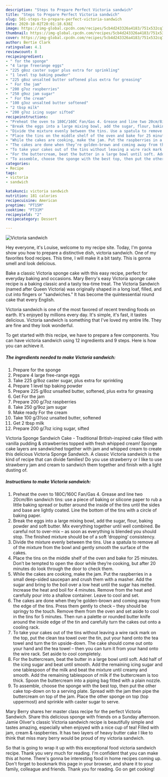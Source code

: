 ```yaml
---
description: "Steps to Prepare Perfect Victoria sandwich"
title: "Steps to Prepare Perfect Victoria sandwich"
slug: 501-steps-to-prepare-perfect-victoria-sandwich
date: 2020-10-02T20:01:18.638Z
image: https://img-global.cpcdn.com/recipes/5cb4d243326a4183/751x532cq70/victoria-sandwich-recipe-main-photo.jpg
thumbnail: https://img-global.cpcdn.com/recipes/5cb4d243326a4183/751x532cq70/victoria-sandwich-recipe-main-photo.jpg
cover: https://img-global.cpcdn.com/recipes/5cb4d243326a4183/751x532cq70/victoria-sandwich-recipe-main-photo.jpg
author: Bertie Clark
ratingvalue: 4.1
reviewcount: 8
recipeingredient:
- " for the sponge"
- "4 large freerange eggs"
- "225 g8oz caster sugar plus extra for sprinkling"
- "1 level tsp baking powder"
- "225 g8oz unsalted butter softened plus extra for greasing"
- " For the jam"
- "200 g7oz raspberries"
- "250 g9oz jam sugar"
- " For the cream"
- "100 g3oz unsalted butter softened"
- "2 tbsp milk"
- "200 g7oz icing sugar sifted"
recipeinstructions:
- "Preheat the oven to 180C/160C Fan/Gas 4. Grease and line two 20cm/8in sandwich tins: use a piece of baking or silicone paper to rub a little baking spread or butter around the inside of the tins until the sides and base are lightly coated. Line the bottom of the tins with a circle of baking paper."
- "Break the eggs into a large mixing bowl, add the sugar, flour, baking powder and soft butter. Mix everything together until well combined. Be careful not to over-mix – as soon as everything is blended you should stop. The finished mixture should be of a soft ‘dropping’ consistency."
- "Divide the mixture evenly between the tins. Use a spatula to remove all of the mixture from the bowl and gently smooth the surface of the cakes."
- "Place the tins on the middle shelf of the oven and bake for 25 minutes. Don’t be tempted to open the door while they’re cooking, but after 20 minutes do look through the door to check them."
- "While the cakes are cooking, make the jam. Put the raspberries in a small deep-sided saucepan and crush them with a masher. Add the sugar and bring to the boil over a low heat until the sugar has melted. Increase the heat and boil for 4 minutes. Remove from the heat and carefully pour into a shallow container. Leave to cool and set."
- "The cakes are done when they’re golden-brown and coming away from the edge of the tins. Press them gently to check – they should be springy to the touch. Remove them from the oven and set aside to cool in the tins for 5 minutes. Then run a palette or rounded butter knife around the inside edge of the tin and carefully turn the cakes out onto a cooling rack."
- "To take your cakes out of the tins without leaving a wire rack mark on the top, put the clean tea towel over the tin, put your hand onto the tea towel and turn the tin upside-down. The cake should come out onto your hand and the tea towel – then you can turn it from your hand onto the wire rack. Set aside to cool completely."
- "For the buttercream, beat the butter in a large bowl until soft. Add half of the icing sugar and beat until smooth. Add the remaining icing sugar and one tablespoon of the milk and beat the mixture until creamy and smooth. Add the remaining tablespoon of milk if the buttercream is too thick. Spoon the buttercream into a piping bag fitted with a plain nozzle."
- "To assemble, choose the sponge with the best top, then put the other cake top-down on to a serving plate. Spread with the jam then pipe the buttercream on top of the jam. Place the other sponge on top (top uppermost) and sprinkle with caster sugar to serve."
categories:
- Recipe
tags:
- victoria
- sandwich

katakunci: victoria sandwich 
nutrition: 181 calories
recipecuisine: American
preptime: "PT15M"
cooktime: "PT31M"
recipeyield: "2"
recipecategory: Dessert

---
```



![Victoria sandwich](https://img-global.cpcdn.com/recipes/5cb4d243326a4183/751x532cq70/victoria-sandwich-recipe-main-photo.jpg)

Hey everyone, it's Louise, welcome to my recipe site. Today, I'm gonna show you how to prepare a distinctive dish, victoria sandwich. One of my favorites food recipes. This time, I will make it a bit tasty. This is gonna smell and look delicious.

Bake a classic Victoria sponge cake with this easy recipe, perfect for everyday baking and occasions. Mary Berry&#39;s easy Victoria sponge cake recipe is a baking classic and a tasty tea-time treat. The Victoria Sandwich (named after Queen Victoria) was originally shaped in a long loaf, filled, and cut into fingers or &#34;sandwiches.&#34; It has become the quintessential round cake that every English.

Victoria sandwich is one of the most favored of recent trending foods on earth. It's enjoyed by millions every day. It's simple, it's fast, it tastes delicious. Victoria sandwich is something that I've loved my entire life. They are fine and they look wonderful.


To get started with this recipe, we have to prepare a few components. You can have victoria sandwich using 12 ingredients and 9 steps. Here is how you can achieve it.

<!--inarticleads1-->

##### The ingredients needed to make Victoria sandwich:

1. Prepare  for the sponge
1. Prepare 4 large free-range eggs
1. Take 225 g/8oz caster sugar, plus extra for sprinkling
1. Prepare 1 level tsp baking powder
1. Prepare 225 g/8oz unsalted butter, softened, plus extra for greasing
1. Get  For the jam
1. Prepare 200 g/7oz raspberries
1. Take 250 g/9oz jam sugar
1. Make ready  For the cream
1. Take 100 g/3½oz unsalted butter, softened
1. Get 2 tbsp milk
1. Prepare 200 g/7oz icing sugar, sifted


Victoria Sponge Sandwich Cake - Traditional British-inspired cake filled with vanilla pudding &amp; strawberries topped with fresh whipped cream! Sponge cake layers are sandwiched together with jam and whipped cream to create this delicious Victoria Sponge Sandwich. A classic Victoria sandwich is the kind of recipe that can divide families! Do you use strawberry or I like to use strawberry jam and cream to sandwich them together and finish with a light dusting of. 

<!--inarticleads2-->

##### Instructions to make Victoria sandwich:

1. Preheat the oven to 180C/160C Fan/Gas 4. Grease and line two 20cm/8in sandwich tins: use a piece of baking or silicone paper to rub a little baking spread or butter around the inside of the tins until the sides and base are lightly coated. Line the bottom of the tins with a circle of baking paper.
1. Break the eggs into a large mixing bowl, add the sugar, flour, baking powder and soft butter. Mix everything together until well combined. Be careful not to over-mix – as soon as everything is blended you should stop. The finished mixture should be of a soft ‘dropping’ consistency.
1. Divide the mixture evenly between the tins. Use a spatula to remove all of the mixture from the bowl and gently smooth the surface of the cakes.
1. Place the tins on the middle shelf of the oven and bake for 25 minutes. Don’t be tempted to open the door while they’re cooking, but after 20 minutes do look through the door to check them.
1. While the cakes are cooking, make the jam. Put the raspberries in a small deep-sided saucepan and crush them with a masher. Add the sugar and bring to the boil over a low heat until the sugar has melted. Increase the heat and boil for 4 minutes. Remove from the heat and carefully pour into a shallow container. Leave to cool and set.
1. The cakes are done when they’re golden-brown and coming away from the edge of the tins. Press them gently to check – they should be springy to the touch. Remove them from the oven and set aside to cool in the tins for 5 minutes. Then run a palette or rounded butter knife around the inside edge of the tin and carefully turn the cakes out onto a cooling rack.
1. To take your cakes out of the tins without leaving a wire rack mark on the top, put the clean tea towel over the tin, put your hand onto the tea towel and turn the tin upside-down. The cake should come out onto your hand and the tea towel – then you can turn it from your hand onto the wire rack. Set aside to cool completely.
1. For the buttercream, beat the butter in a large bowl until soft. Add half of the icing sugar and beat until smooth. Add the remaining icing sugar and one tablespoon of the milk and beat the mixture until creamy and smooth. Add the remaining tablespoon of milk if the buttercream is too thick. Spoon the buttercream into a piping bag fitted with a plain nozzle.
1. To assemble, choose the sponge with the best top, then put the other cake top-down on to a serving plate. Spread with the jam then pipe the buttercream on top of the jam. Place the other sponge on top (top uppermost) and sprinkle with caster sugar to serve.


Mary Berry shares her master class recipe for the perfect Victoria Sandwich. Share this delicious sponge with friends on a Sunday afternoon. Jamie Oliver&#39;s classic Victoria sandwich recipe is beautifully simple and tastes amazing, especially when enjoyed with a nice cup of tea! Filled with jam, cream &amp; raspberries. It has two layers of heavy butter cake I like to think that miss mary berry would be proud of my victoria sandwich. 

So that is going to wrap it up with this exceptional food victoria sandwich recipe. Thank you very much for reading. I'm confident that you can make this at home. There's gonna be interesting food in home recipes coming up. Don't forget to bookmark this page in your browser, and share it to your family, colleague and friends. Thank you for reading. Go on get cooking!
